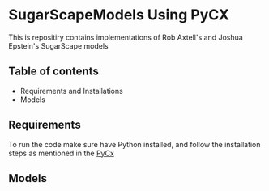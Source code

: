 ﻿# SugarScapeModels Using PyCX
This is repositiry contains implementations of Rob Axtell's and Joshua Epstein's SugarScape models
## Table of contents

- Requirements and Installations
- Models

## Requirements

To run the code make sure have Python installed, and follow the installation steps as mentioned in the [PyCx](https://github.com/hsayama/PyCX)


## Models
